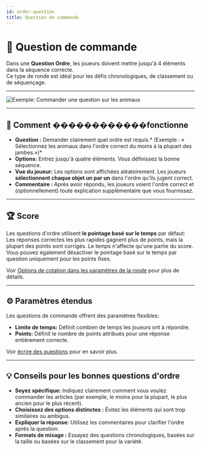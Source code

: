 ```yaml
---
id: order-question
title: Question de commande
---
```


# 🔀 Question de commande

Dans une **Question Ordre**, les joueurs doivent mettre jusqu'à 4 éléments dans la séquence correcte.\
Ce type de ronde est idéal pour les défis chronologiques, de classement ou de séquençage.

---

![Exemple: Commander une question sur les animaux](/images/question-modes/order-question/order-question-example.png)

---

## 📝 Comment ������������fonctionne

- **Question :** Demander clairement quel ordre est requis.* (Exemple : « Sélectionnez les animaux dans l'ordre correct du moins à la plupart des jambes.»)\*
- **Options:** Entrez jusqu'à quatre éléments. Vous définissez la bonne séquence.
- **Vue du joueur:** Les options sont affichées aléatoirement. Les joueurs **sélectionnent chaque objet un par un** dans l'ordre qu'ils jugent correct.
- **Commentaire :** Après avoir répondu, les joueurs voient l'ordre correct et (optionnellement) toute explication supplémentaire que vous fournissez.

---

## 🏆 Score

Les questions d'ordre utilisent **le pointage basé sur le temps** par défaut:\
Les réponses correctes les plus rapides gagnent plus de points, mais la plupart des points sont corrigés. Le temps n'affecte qu'une partie du score.\
Vous pouvez également désactiver le pointage basé sur le temps par question uniquement pour les points fixes.

Voir [Options de cotation dans les paramètres de la ronde](../editor/008-round-options.md#-scoring-options) pour plus de détails.

---

## ⚙️ Paramètres étendus

Les questions de commande offrent des paramètres flexibles:

- **Limite de temps:** Définit combien de temps les joueurs ont à répondre.
- **Points:** Définit le nombre de points attribués pour une réponse entièrement correcte.

Voir [écrire des questions](../editor/005-writing-questions.md) pour en savoir plus.

---

## 💡 Conseils pour les bonnes questions d'ordre

- **Soyez spécifique:** Indiquez clairement comment vous voulez commander les articles (par exemple, le moins pour la plupart, le plus ancien pour le plus récent).
- **Choisissez des options distinctes :** Évitez les éléments qui sont trop similaires ou ambigus.
- **Expliquer la réponse:** Utilisez les commentaires pour clarifier l'ordre après la question.
- **Formats de mixage :** Essayez des questions chronologiques, basées sur la taille ou basées sur le classement pour la variété.

